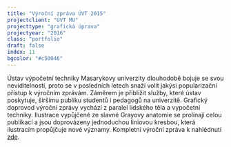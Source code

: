 ```yaml
---
title: "Výroční zpráva ÚVT 2015"
projectclient: "ÚVT MU"
projecttype: "grafická úprava"
projectyear: "2016"
class: "portfolio"
draft: false
index: 11
bgcolor: "#c50046"
---
```



Ústav výpočetní techniky Masarykovy univerzity dlouhodobě bojuje se svou neviditelností, proto se v&nbsp;posledních letech snaží volit jakýsi popularizační přístup k&nbsp;výročním zprávám. Záměrem je přiblížit služby, které ústav poskytuje, širšímu publiku studentů i&nbsp;pedagogů na univerzitě. Grafický doprovod výroční zprávy vychází z&nbsp;paralel lidského těla a vypočetní techniky. Ilustrace vypůjčené ze slavné Grayovy anatomie se prolínají celou publikací a&nbsp;jsou doprovázeny jednoduchou liniovou kresbou, která ilustracím propůjčuje nové významy. Kompletní výroční zpráva k&nbsp;nahlédnutí [zde](https://www.ics.muni.cz/media/3119304/uvt_vyrocni_zprava_2015.pdf).